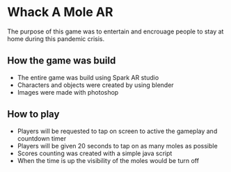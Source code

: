 # Whack A Mole AR
The purpose of this game was to entertain and encrouage people to stay at home during this pandemic crisis.
## How the game was build
 - The entire game was build using Spark AR studio
 - Characters and objects were created by using blender
 - Images were made with photoshop
 ## How to play
 - Players will be requested to tap on screen to active the gameplay and countdown timer
 - Players will be given 20 seconds to tap on as many moles as possible
 - Scores counting was created with a simple java script
 - When the time is up the visibility of the moles would be turn off
 
